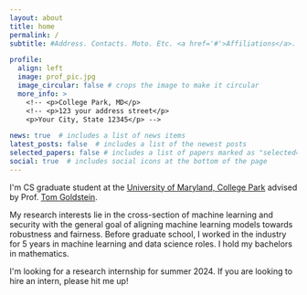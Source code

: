 ```yaml
---
layout: about
title: home
permalink: /
subtitle: #Address. Contacts. Moto. Etc. <a href='#'>Affiliations</a>. 

profile:
  align: left
  image: prof_pic.jpg
  image_circular: false # crops the image to make it circular
  more_info: >
    <!-- <p>College Park, MD</p>
    <!-- <p>123 your address street</p>
    <p>Your City, State 12345</p> -->

news: true  # includes a list of news items
latest_posts: false  # includes a list of the newest posts
selected_papers: false # includes a list of papers marked as "selected={true}"
social: true  # includes social icons at the bottom of the page
---
```


I'm CS graduate student at the <a href="https://www.cs.umd.edu/" target="_blank">University of Maryland, College Park</a> advised by Prof. <a href="https://www.cs.umd.edu/~tomg/" target="_blank">Tom Goldstein</a>. 

My research interests lie in the cross-section of machine learning and security with the general goal of aligning machine learning models towards robustness and fairness. Before graduate school, I worked in the industry for 5 years in machine learning and data science roles. I hold my bachelors in mathematics.

I'm looking for a research internship for summer 2024. If you are looking to hire an intern, please hit me up!

<!-- Write your biography here. Tell the world about yourself. Link to your favorite [subreddit](http://reddit.com). You can put a picture in, too. The code is already in, just name your picture `prof_pic.jpg` and put it in the `img/` folder.

Put your address / P.O. box / other info right below your picture. You can also disable any of these elements by editing `profile` property of the YAML header of your `_pages/about.md`. Edit `_bibliography/papers.bib` and Jekyll will render your [publications page](/al-folio/publications/) automatically.

Link to your social media connections, too. This theme is set up to use [Font Awesome icons](https://fontawesome.com/) and [Academicons](https://jpswalsh.github.io/academicons/), like the ones below. Add your Facebook, Twitter, LinkedIn, Google Scholar, or just disable all of them. -->